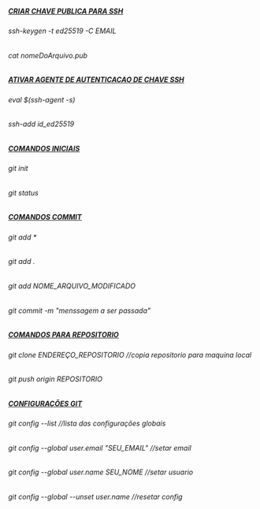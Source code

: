 ##### [CRIAR CHAVE PUBLICA PARA SSH]()
###### ssh-keygen -t ed25519 -C EMAIL
###### cat nomeDoArquivo.pub

##### [ATIVAR AGENTE DE AUTENTICACAO DE CHAVE SSH]()
###### eval $(ssh-agent -s)
###### ssh-add id_ed25519

##### [COMANDOS INICIAIS]()
###### git init
###### git status

##### [COMANDOS COMMIT]()
###### git add *
###### git add .
###### git add NOME_ARQUIVO_MODIFICADO
###### git commit -m "menssagem a ser passada"

##### [COMANDOS PARA REPOSITORIO]()
###### git clone ENDEREÇO_REPOSITORIO  //copia repositorio para maquina local
###### git push origin REPOSITORIO

##### [CONFIGURAÇÕES GIT]()
###### git config --list  //lista das configurações globais
###### git config --global user.email "SEU_EMAIL" //setar email
###### git config --global user.name SEU_NOME //setar usuario
###### git config --global --unset user.name  //resetar config

